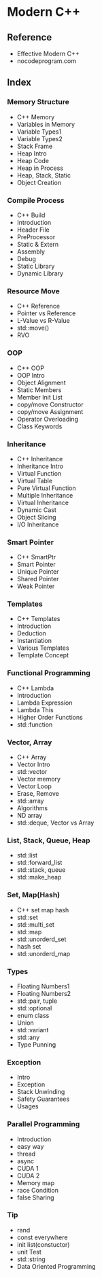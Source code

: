 # Modern C++

## Reference

- Effective Modern C++
- nocodeprogram.com

## Index

### Memory Structure

- C++ Memory
- Variables in Memory
- Variable Types1
- Variable Types2
- Stack Frame
- Heap Intro
- Heap Code
- Heap in Process
- Heap, Stack, Static
- Object Creation

### Compile Process

- C++ Build
- Introduction
- Header File
- PreProcessor
- Static & Extern
- Assembly
- Debug
- Static Library
- Dynamic Library

### Resource Move

- C++ Reference
- Pointer vs Reference
- L-Value vs R-Value
- std::move()
- RVO

### OOP

- C++ OOP
- OOP Intro
- Object Alignment
- Static Members
- Member Init List
- copy/move Constructor
- copy/move Assignment
- Operator Overloading
- Class Keywords

### Inheritance

- C++ Inheritance
- Inheritance Intro
- Virtual Function
- Virtual Table
- Pure Virtual Function
- Multiple Inheritance
- Virtual Inheritance
- Dynamic Cast
- Object Slicing
- I/O Inheritance

### Smart Pointer

- C++ SmartPtr
- Smart Pointer
- Unique Pointer
- Shared Pointer
- Weak Pointer

### Templates

- C++ Templates
- Introduction
- Deduction
- Instantiation
- Various Templates
- Template Concept

### Functional Programming

- C++ Lambda
- Introduction
- Lambda Expression
- Lambda This
- Higher Order Functions
- std::function

### Vector, Array

- C++ Array
- Vector Intro
- std::vector
- Vector memory
- Vector Loop
- Erase, Remove
- std::array
- Algorithms
- ND array
- std::deque, Vector vs Array

### List, Stack, Queue, Heap

- std::list
- std::forward_list
- std::stack, queue
- std::make_heap

### Set, Map(Hash)

- C++ set map hash
- std::set
- std::multi_set
- std::map
- std::unorderd_set
- hash set
- std::unorderd_map

### Types

- Floating Numbers1
- Floating Numbers2
- std::pair, tuple
- std::optional
- enum class
- Union
- std::variant
- std::any
- Type Punning

### Exception

- Intro
- Exception
- Stack Unwinding
- Safety Guarantees
- Usages

### Parallel Programming

- Introduction
- easy way
- thread
- async
- CUDA 1
- CUDA 2
- Memory map
- race Condition
- false Sharing

### Tip

- rand
- const everywhere
- init list(constuctor)
- unit Test
- std::string
- Data Oriented Programming